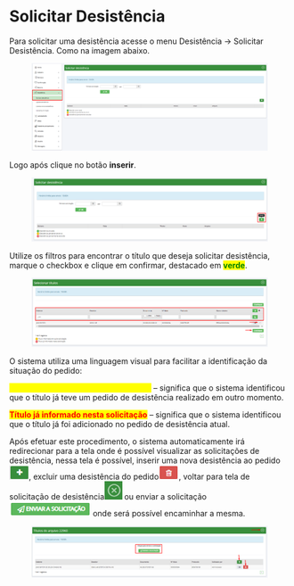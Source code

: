 # Solicitar Desistência

Para solicitar uma desistência acesse o menu Desistência -> Solicitar Desistência. Como na imagem abaixo.

<figure><img src="../../.gitbook/assets/image (68).png" alt=""><figcaption></figcaption></figure>

Logo após clique no botão **inserir**.

<figure><img src="../../.gitbook/assets/image (60).png" alt=""><figcaption></figcaption></figure>

Utilize os filtros para encontrar o título que deseja solicitar desistência, marque o checkbox e clique em confirmar, destacado em <mark style="color:green;">**verde**</mark>.

<figure><img src="../../.gitbook/assets/image (59).png" alt=""><figcaption></figcaption></figure>

O sistema utiliza uma linguagem visual para facilitar a identificação da situação do pedido:

<mark style="color:yellow;">**Título informado em outra solicitação**</mark> – significa que o sistema identificou que o título já teve um pedido de desistência realizado em outro momento.

<mark style="color:red;">**Título já informado nesta solicitação**</mark> – significa que o sistema identificou que o título já foi adicionado no pedido de desistência atual.

Após efetuar este procedimento, o sistema automaticamente irá redirecionar para a tela onde é possível visualizar as solicitações de desistência, nessa tela é possível, inserir uma nova desistência ao pedido ![](<../../.gitbook/assets/image (53).png>), excluir uma desistência do pedido![](<../../.gitbook/assets/image (4) (3) (1).png>), voltar para tela de solicitação de desistência![](<../../.gitbook/assets/image (64).png>) ou enviar a solicitação ![](<../../.gitbook/assets/image (62).png>) onde será possível encaminhar a mesma.

<figure><img src="../../.gitbook/assets/image (2) (3).png" alt=""><figcaption></figcaption></figure>
